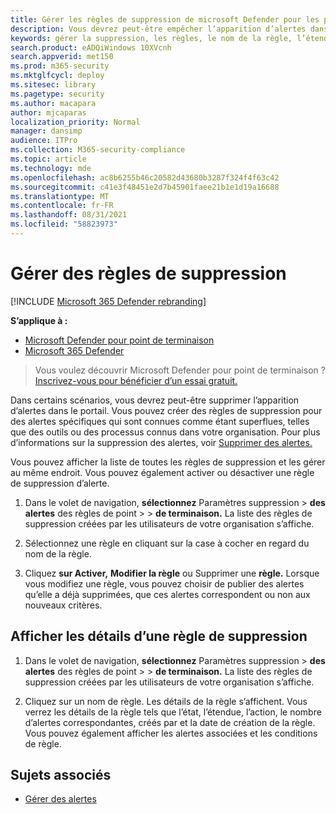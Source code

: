 ```yaml
---
title: Gérer les règles de suppression de microsoft Defender pour les points de terminaison
description: Vous devrez peut-être empêcher l’apparition d’alertes dans le portail à l’aide de règles de suppression. Découvrez comment gérer vos règles de suppression dans Microsoft Defender pour point de terminaison.
keywords: gérer la suppression, les règles, le nom de la règle, l’étendue, l’action, les alertes, activer, désactiver
search.product: eADQiWindows 10XVcnh
search.appverid: met150
ms.prod: m365-security
ms.mktglfcycl: deploy
ms.sitesec: library
ms.pagetype: security
ms.author: macapara
author: mjcaparas
localization_priority: Normal
manager: dansimp
audience: ITPro
ms.collection: M365-security-compliance
ms.topic: article
ms.technology: mde
ms.openlocfilehash: ac8b6255b46c20582d43680b3287f324f4f63c42
ms.sourcegitcommit: c41e3f48451e2d7b45901faee21b1e1d19a16688
ms.translationtype: MT
ms.contentlocale: fr-FR
ms.lasthandoff: 08/31/2021
ms.locfileid: "58823973"
---
```

# <a name="manage-suppression-rules"></a>Gérer des règles de suppression

[!INCLUDE [Microsoft 365 Defender rebranding](../../includes/microsoft-defender.md)]


**S’applique à :**
- [Microsoft Defender pour point de terminaison](https://go.microsoft.com/fwlink/p/?linkid=2154037)
- [Microsoft 365 Defender](https://go.microsoft.com/fwlink/?linkid=2118804)

> Vous voulez découvrir Microsoft Defender pour point de terminaison ? [Inscrivez-vous pour bénéficier d’un essai gratuit.](https://signup.microsoft.com/create-account/signup?products=7f379fee-c4f9-4278-b0a1-e4c8c2fcdf7e&ru=https://aka.ms/MDEp2OpenTrial?ocid=docs-wdatp-exposedapis-abovefoldlink)


Dans certains scénarios, vous devrez peut-être supprimer l’apparition d’alertes dans le portail. Vous pouvez créer des règles de suppression pour des alertes spécifiques qui sont connues comme étant superflues, telles que des outils ou des processus connus dans votre organisation. Pour plus d’informations sur la suppression des alertes, voir [Supprimer des alertes.](manage-alerts.md)

Vous pouvez afficher la liste de toutes les règles de suppression et les gérer au même endroit. Vous pouvez également activer ou désactiver une règle de suppression d’alerte.


1. Dans le volet de navigation, **sélectionnez** Paramètres suppression \> **des alertes** des règles de point \>  \> **de terminaison.** La liste des règles de suppression créées par les utilisateurs de votre organisation s’affiche.

2. Sélectionnez une règle en cliquant sur la case à cocher en regard du nom de la règle.

3. Cliquez **sur Activer,** **Modifier la règle** ou Supprimer une **règle.** Lorsque vous modifiez une règle, vous pouvez choisir de publier des alertes qu’elle a déjà supprimées, que ces alertes correspondent ou non aux nouveaux critères. 


## <a name="view-details-of-a-suppression-rule"></a>Afficher les détails d’une règle de suppression

1. Dans le volet de navigation, **sélectionnez** Paramètres suppression \> **des alertes** des règles de point \>  \> **de terminaison.** La liste des règles de suppression créées par les utilisateurs de votre organisation s’affiche.

2. Cliquez sur un nom de règle. Les détails de la règle s’affichent. Vous verrez les détails de la règle tels que l’état, l’étendue, l’action, le nombre d’alertes correspondantes, créés par et la date de création de la règle. Vous pouvez également afficher les alertes associées et les conditions de règle.

## <a name="related-topics"></a>Sujets associés

- [Gérer des alertes](manage-alerts.md)
